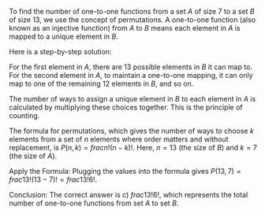 To find the number of one-to-one functions from a set $A$ of size 7 to a set $B$ of size 13, we use the concept of permutations. A one-to-one function (also known as an injective function) from $A$ to $B$ means each element in $A$ is mapped to a unique element in $B$.

Here is a step-by-step solution:

For the first element in $A$, there are 13 possible elements in $B$ it can map to. For the second element in $A$, to maintain a one-to-one mapping, it can only map to one of the remaining 12 elements in $B$, and so on.

The number of ways to assign a unique element in $B$ to each element in $A$ is calculated by multiplying these choices together. This is the principle of counting.

The formula for permutations, which gives the number of ways to choose $k$ elements from a set of $n$ elements where order matters and without replacement, is $P(n, k) = frac{n!}{(n-k)!}$. Here, $n = 13$ (the size of $B$) and $k = 7$ (the size of $A$).

Apply the Formula: Plugging the values into the formula gives $P(13, 7) = frac{13!}{(13-7)!} = frac{13!}{6!}$.

Conclusion: The correct answer is c) $frac{13!}{6!}$, which represents the total number of one-to-one functions from set $A$ to set $B$.

